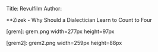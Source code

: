 Title: Revulfilm
Author: 

**Zizek - Why Should a Dialectician Learn to Count to Four



[grem]: grem.png width=277px height=97px

[grem2]: grem2.png width=259px height=88px